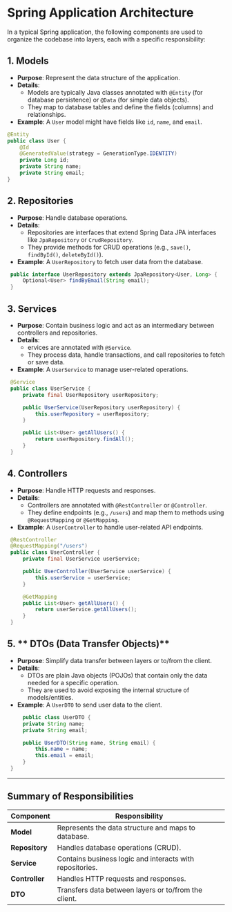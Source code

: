 # Spring Application Architecture

In a typical Spring application, the following components are used to organize the codebase into layers, each with a specific responsibility:

## 1. **Models**
   - **Purpose**: Represent the data structure of the application.
   - **Details**:
     - Models are typically Java classes annotated with `@Entity` (for database persistence) or `@Data` (for simple data objects).
     - They map to database tables and define the fields (columns) and relationships.
   - **Example**: A `User` model might have fields like `id`, `name`, and `email`.

   ```java
   @Entity
   public class User {
       @Id
       @GeneratedValue(strategy = GenerationType.IDENTITY)
       private Long id;
       private String name;
       private String email;
   }
   ```

## 2. **Repositories**
   - **Purpose**: Handle database operations.
   - **Details**:
     - Repositories are interfaces that extend Spring Data JPA interfaces like `JpaRepository` or `CrudRepository`.
     - They provide methods for CRUD operations (e.g., `save()`, `findById()`, `deleteById()`).
   - **Example**: A `UserRepository` to fetch user data from the database.

   ```java
    public interface UserRepository extends JpaRepository<User, Long> {
        Optional<User> findByEmail(String email);
    }
   ```

## 3. **Services**
   - **Purpose**: Contain business logic and act as an intermediary between controllers and repositories.
   - **Details**:
     - ervices are annotated with `@Service`.
     - They process data, handle transactions, and call repositories to fetch or save data.
   - **Example**: A `UserService` to manage user-related operations.

   ```java
    @Service
    public class UserService {
        private final UserRepository userRepository;

        public UserService(UserRepository userRepository) {
            this.userRepository = userRepository;
        }

        public List<User> getAllUsers() {
            return userRepository.findAll();
        }
    }
   ```

## 4. **Controllers**
   - **Purpose**: Handle HTTP requests and responses.
   - **Details**:
     - Controllers are annotated with `@RestController` or `@Controller`.
     - They define endpoints (e.g., `/users`) and map them to methods using `@RequestMapping` or `@GetMapping`.
   - **Example**: A `UserController` to handle user-related API endpoints.

   ```java
    @RestController
    @RequestMapping("/users")
    public class UserController {
        private final UserService userService;

        public UserController(UserService userService) {
            this.userService = userService;
        }

        @GetMapping
        public List<User> getAllUsers() {
            return userService.getAllUsers();
        }
    }
   ```

## 5. ** DTOs (Data Transfer Objects)**
   - **Purpose**: Simplify data transfer between layers or to/from the client.
   - **Details**:
     - DTOs are plain Java objects (POJOs) that contain only the data needed for a specific operation.
     - They are used to avoid exposing the internal structure of models/entities.
   - **Example**: A `UserDTO` to send user data to the client.

   ```java
        public class UserDTO {
        private String name;
        private String email;

        public UserDTO(String name, String email) {
            this.name = name;
            this.email = email;
        }
    }
   ```

---

## Summary of Responsibilities

| Component | Responsibility |
| --- | --- |
| **Model** | Represents the data structure and maps to database. |
| **Repository** | Handles database operations (CRUD). |
| **Service** | Contains business logic and interacts with repositories. |
| **Controller** | Handles HTTP requests and responses. |
| **DTO** | Transfers data between layers or to/from the client. |